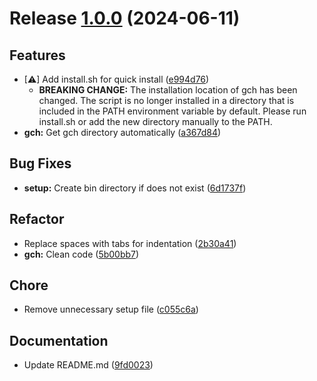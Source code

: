 # Release [1.0.0](https://github.com/extrymes/changelog-generator/compare/0.5.1...1.0.0) (2024-06-11)

## Features
- [⚠] Add install.sh for quick install ([e994d76](https://github.com/extrymes/changelog-generator/commit/e994d76))
	- **BREAKING CHANGE:** The installation location of gch has been changed. The script is no longer installed in a directory that is included in the PATH environment variable by default. Please run install.sh or add the new directory manually to the PATH.
- **gch:** Get gch directory automatically ([a367d84](https://github.com/extrymes/changelog-generator/commit/a367d84))

## Bug Fixes
- **setup:** Create bin directory if does not exist ([6d1737f](https://github.com/extrymes/changelog-generator/commit/6d1737f))

## Refactor
- Replace spaces with tabs for indentation ([2b30a41](https://github.com/extrymes/changelog-generator/commit/2b30a41))
- **gch:** Clean code ([5b00bb7](https://github.com/extrymes/changelog-generator/commit/5b00bb7))

## Chore
- Remove unnecessary setup file ([c055c6a](https://github.com/extrymes/changelog-generator/commit/c055c6a))

## Documentation
- Update README.md ([9fd0023](https://github.com/extrymes/changelog-generator/commit/9fd0023))

